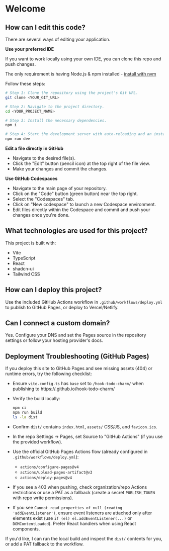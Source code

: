 # Welcome

## How can I edit this code?

There are several ways of editing your application.

**Use your preferred IDE**

If you want to work locally using your own IDE, you can clone this repo and push changes.

The only requirement is having Node.js & npm installed - [install with nvm](https://github.com/nvm-sh/nvm#installing-and-updating)

Follow these steps:

```sh
# Step 1: Clone the repository using the project's Git URL.
git clone <YOUR_GIT_URL>

# Step 2: Navigate to the project directory.
cd <YOUR_PROJECT_NAME>

# Step 3: Install the necessary dependencies.
npm i

# Step 4: Start the development server with auto-reloading and an instant preview.
npm run dev
```

**Edit a file directly in GitHub**

- Navigate to the desired file(s).
- Click the "Edit" button (pencil icon) at the top right of the file view.
- Make your changes and commit the changes.

**Use GitHub Codespaces**

- Navigate to the main page of your repository.
- Click on the "Code" button (green button) near the top right.
- Select the "Codespaces" tab.
- Click on "New codespace" to launch a new Codespace environment.
- Edit files directly within the Codespace and commit and push your changes once you're done.

## What technologies are used for this project?

This project is built with:

- Vite
- TypeScript
- React
- shadcn-ui
- Tailwind CSS

## How can I deploy this project?

Use the included GitHub Actions workflow in `.github/workflows/deploy.yml` to publish to GitHub Pages, or deploy to Vercel/Netlify.

## Can I connect a custom domain?

Yes. Configure your DNS and set the Pages source in the repository settings or follow your hosting provider's docs.

## Deployment Troubleshooting (GitHub Pages)

If you deploy this site to GitHub Pages and see missing assets (404) or runtime errors, try the following checklist:

- Ensure `vite.config.ts` has `base` set to `/hook-todo-charm/` when publishing to https://<user>.github.io/hook-todo-charm/
- Verify the build locally:

	```bash
	npm ci
	npm run build
	ls -la dist
	```

- Confirm `dist/` contains `index.html`, `assets/` CSS/JS, and `favicon.ico`.
- In the repo Settings → Pages, set Source to "GitHub Actions" (if you use the provided workflow).
- Use the official GitHub Pages Actions flow (already configured in `.github/workflows/deploy.yml`):
	- `actions/configure-pages@v4`
	- `actions/upload-pages-artifact@v3`
	- `actions/deploy-pages@v4`

- If you see a 403 when pushing, check organization/repo Actions restrictions or use a PAT as a fallback (create a secret `PUBLISH_TOKEN` with repo write permissions).

- If you see `Cannot read properties of null (reading 'addEventListener')`, ensure event listeners are attached only after elements exist (use `if (el) el.addEventListener(...)` or `DOMContentLoaded`). Prefer React handlers when using React components.

If you'd like, I can run the local build and inspect the `dist/` contents for you, or add a PAT fallback to the workflow.
